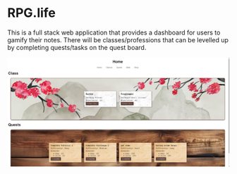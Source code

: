# RPG.life
This is a full stack web application that provides a dashboard for users to gamify their notes. There will be classes/professions that can be levelled up by completing quests/tasks on the quest board. 

![alt text](frontend/assets/image.png)

